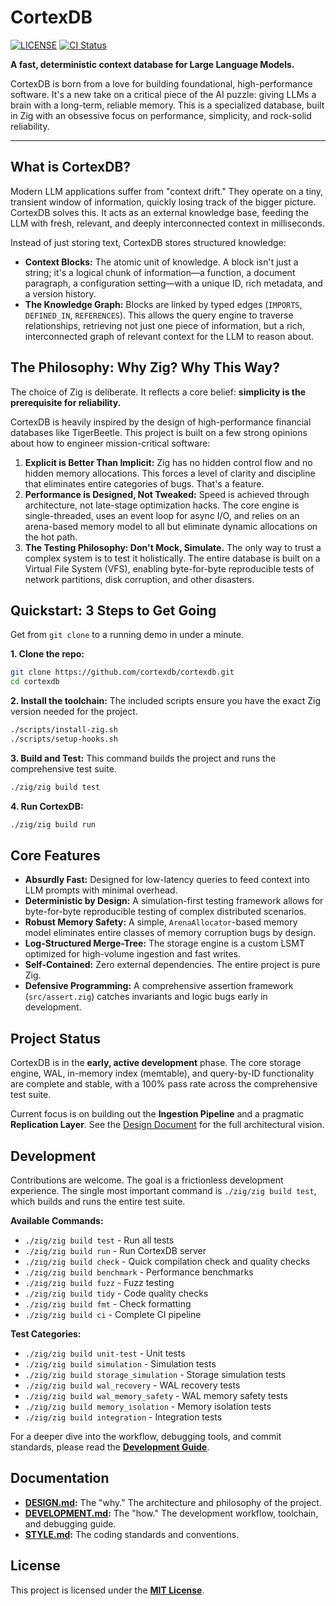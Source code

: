 # CortexDB

[![LICENSE](https://img.shields.io/badge/license-MIT-blue.svg)](LICENSE)
[![CI Status](https://github.com/mitander/cortexdb/actions/workflows/ci.yml/badge.svg)](https://github.com/mitander/cortexdb/actions)

**A fast, deterministic context database for Large Language Models.**

CortexDB is born from a love for building foundational, high-performance software. It's a new take on a critical piece of the AI puzzle: giving LLMs a brain with a long-term, reliable memory. This is a specialized database, built in Zig with an obsessive focus on performance, simplicity, and rock-solid reliability.

---

## What is CortexDB?

Modern LLM applications suffer from "context drift." They operate on a tiny, transient window of information, quickly losing track of the bigger picture. CortexDB solves this. It acts as an external knowledge base, feeding the LLM with fresh, relevant, and deeply interconnected context in milliseconds.

Instead of just storing text, CortexDB stores structured knowledge:

- **Context Blocks:** The atomic unit of knowledge. A block isn't just a string; it's a logical chunk of information—a function, a document paragraph, a configuration setting—with a unique ID, rich metadata, and a version history.
- **The Knowledge Graph:** Blocks are linked by typed edges (`IMPORTS`, `DEFINED_IN`, `REFERENCES`). This allows the query engine to traverse relationships, retrieving not just one piece of information, but a rich, interconnected graph of relevant context for the LLM to reason about.

## The Philosophy: Why Zig? Why This Way?

The choice of Zig is deliberate. It reflects a core belief: **simplicity is the prerequisite for reliability.**

CortexDB is heavily inspired by the design of high-performance financial databases like TigerBeetle. This project is built on a few strong opinions about how to engineer mission-critical software:

1.  **Explicit is Better Than Implicit:** Zig has no hidden control flow and no hidden memory allocations. This forces a level of clarity and discipline that eliminates entire categories of bugs. That's a feature.
2.  **Performance is Designed, Not Tweaked:** Speed is achieved through architecture, not late-stage optimization hacks. The core engine is single-threaded, uses an event loop for async I/O, and relies on an arena-based memory model to all but eliminate dynamic allocations on the hot path.
3.  **The Testing Philosophy: Don't Mock, Simulate.** The only way to trust a complex system is to test it holistically. The entire database is built on a Virtual File System (VFS), enabling byte-for-byte reproducible tests of network partitions, disk corruption, and other disasters.

## Quickstart: 3 Steps to Get Going

Get from `git clone` to a running demo in under a minute.

**1. Clone the repo:**

```bash
git clone https://github.com/cortexdb/cortexdb.git
cd cortexdb
```

**2. Install the toolchain:**
The included scripts ensure you have the exact Zig version needed for the project.

```bash
./scripts/install-zig.sh
./scripts/setup-hooks.sh
```

**3. Build and Test:**
This command builds the project and runs the comprehensive test suite.

```bash
./zig/zig build test
```

**4. Run CortexDB:**

```bash
./zig/zig build run
```

## Core Features

- **Absurdly Fast:** Designed for low-latency queries to feed context into LLM prompts with minimal overhead.
- **Deterministic by Design:** A simulation-first testing framework allows for byte-for-byte reproducible testing of complex distributed scenarios.
- **Robust Memory Safety:** A simple, `ArenaAllocator`-based memory model eliminates entire classes of memory corruption bugs by design.
- **Log-Structured Merge-Tree:** The storage engine is a custom LSMT optimized for high-volume ingestion and fast writes.
- **Self-Contained:** Zero external dependencies. The entire project is pure Zig.
- **Defensive Programming:** A comprehensive assertion framework (`src/assert.zig`) catches invariants and logic bugs early in development.

## Project Status

CortexDB is in the **early, active development** phase. The core storage engine, WAL, in-memory index (memtable), and query-by-ID functionality are complete and stable, with a 100% pass rate across the comprehensive test suite.

Current focus is on building out the **Ingestion Pipeline** and a pragmatic **Replication Layer**. See the [Design Document](docs/DESIGN.md) for the full architectural vision.

## Development

Contributions are welcome. The goal is a frictionless development experience. The single most important command is `./zig/zig build test`, which builds and runs the entire test suite.

**Available Commands:**

- `./zig/zig build test` - Run all tests
- `./zig/zig build run` - Run CortexDB server
- `./zig/zig build check` - Quick compilation check and quality checks
- `./zig/zig build benchmark` - Performance benchmarks
- `./zig/zig build fuzz` - Fuzz testing
- `./zig/zig build tidy` - Code quality checks
- `./zig/zig build fmt` - Check formatting
- `./zig/zig build ci` - Complete CI pipeline

**Test Categories:**

- `./zig/zig build unit-test` - Unit tests
- `./zig/zig build simulation` - Simulation tests
- `./zig/zig build storage_simulation` - Storage simulation tests
- `./zig/zig build wal_recovery` - WAL recovery tests
- `./zig/zig build wal_memory_safety` - WAL memory safety tests
- `./zig/zig build memory_isolation` - Memory isolation tests
- `./zig/zig build integration` - Integration tests

For a deeper dive into the workflow, debugging tools, and commit standards, please read the **[Development Guide](docs/DEVELOPMENT.md)**.

## Documentation

- **[DESIGN.md](docs/DESIGN.md):** The "why." The architecture and philosophy of the project.
- **[DEVELOPMENT.md](docs/DEVELOPMENT.md):** The "how." The development workflow, toolchain, and debugging guide.
- **[STYLE.md](docs/STYLE.md):** The coding standards and conventions.

## License

This project is licensed under the **[MIT License](LICENSE)**.

